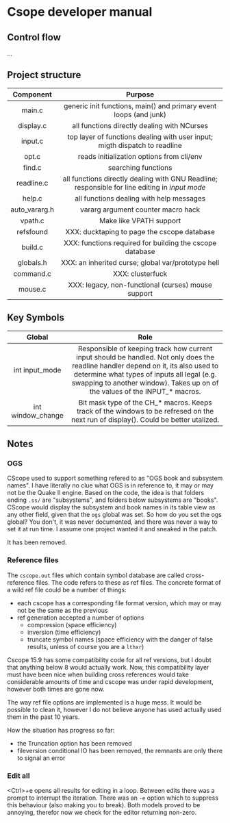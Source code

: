 # Csope developer manual

## Control flow
...

## Project structure
| Component | Purpose |
| :-------: | :-----: |
| main.c    | generic init functions, main() and primary event loops (and junk) |
| display.c | all functions directly dealing with NCurses |
| input.c   | top layer of functions dealing with user input; migth dispatch to readline |
| opt.c     | reads initialization options from cli/env |
| find.c    | searching functions |
| readline.c | all functions directly dealing with GNU Readline; responsible for line editing in *input mode* |
| help.c    | all functions dealing with help messages |
| auto\_vararg.h | vararg argument counter macro hack |
| vpath.c   | Make like VPATH support |
| refsfound | XXX: ducktaping to page the cscope database |
| build.c   | XXX: functions required for building the cscope database |
| globals.h | XXX: an inherited curse; global var/prototype hell |
| command.c | XXX: clusterfuck |
| mouse.c   | XXX: legacy, non-functional (curses) mouse support

## Key Symbols
| Global | Role |
| :----: | :--: |
| int input_mode | Responsible of keeping track how current input should be handled. Not only does  the readline handler depend on it, its also used to determine what types of inputs all legal (e.g. swapping to another window). Takes up on of the values of the INPUT_\* macros.
| int window_change | Bit mask type of the CH_\* macros. Keeps track of the windows to be refresed on the next run of display(). Could be better utalized.

## Notes

### OGS
CScope used to support something
refered to as "OGS book and subsystem names".
I have literally no clue what OGS is in reference to,
it may or may not be the Quake II engine.
Based on the code,
the idea is that folders ending `.ss/` are "subsystems",
and folders below subsystems are "books".
CScope would display the subsystem and book names
in its table view as any other field,
given that the `ogs` global was set.
So how do you set the ogs global?
You don't,
it was never documented,
and there was never a way to set it at run time.
I assume one project wanted it
and sneaked in the patch.

It has been removed.

### Reference files
The `cscope.out` files which contain symbol database are called cross-reference files.
The code refers to these as ref files.
The concrete format of a wild ref file could be a number of things:
* each cscope has a corresponding file format version, which may or may not be the same as the previous
* ref generation accepted a number of options
    + compression (space efficiency)
    + inversion (time efficiency)
    + truncate symbol names (space efficiency with the danger of false results, unless of course you are a `lthxr`)

Cscope 15.9 has some compatibility code for all ref versions,
but I doubt that anything below 8 would actually work.
Now, this compatibility layer must have been nice
when building cross references would take considerable amounts of time
and cscope was under rapid development,
however both times are gone now.

The way ref file options are implemented is a huge mess.
It would be possible to clean it,
however I do not believe anyone has used actually used them in the past 10 years.

How the situation has progress so far:
* the Truncation option has been removed
* fileversion conditional IO has been removed, the remnants are only there to signal an error

### Edit all
\<Ctrl\>+e opens all results for editing in a loop.
Between edits there was a prompt to interrupt the iteration.
There was an `-e` option which to suppress this behaviour (also making you to break).
Both models proved to be annoying, therefor now we check for the editor returning non-zero.
